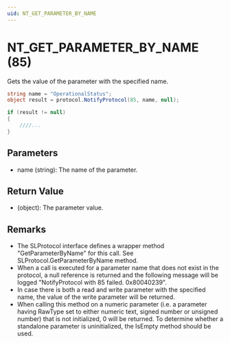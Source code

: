 ```yaml
---
uid: NT_GET_PARAMETER_BY_NAME
---
```


# NT_GET_PARAMETER_BY_NAME (85)

Gets the value of the parameter with the specified name.

```csharp
string name = "OperationalStatus";
object result = protocol.NotifyProtocol(85, name, null);

if (result != null)
{
    ////...
}
```

## Parameters

- name (string): The name of the parameter.

## Return Value

- (object): The parameter value.

## Remarks

- The SLProtocol interface defines a wrapper method "GetParameterByName" for this call. See SLProtocol.GetParameterByName method.
- When a call is executed for a parameter name that does not exist in the protocol, a null reference is returned and the following message will be logged "NotifyProtocol with 85 failed. 0x80040239".
- In case there is both a read and write parameter with the specified name, the value of the write parameter will be returned.
- When calling this method on a numeric parameter (i.e. a parameter having RawType set to either numeric text, signed number or unsigned number) that is not initialized, 0 will be returned. To determine whether a standalone parameter is uninitialized, the IsEmpty method should be used.
